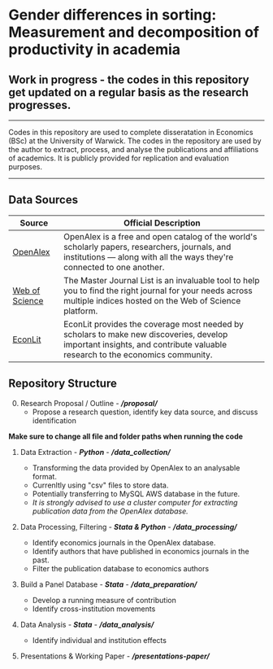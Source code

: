 # Gender differences in sorting: Measurement and decomposition of productivity in academia

## Work in progress - the codes in this repository get updated on a regular basis as the research progresses.

-------
Codes in this repository are used to complete disseratation in Economics (BSc) at the University of Warwick.
The codes in the repository are used by the author to extract, process, and analyse the publications and affiliations of academics. It is publicly provided for replication and evaluation purposes.

----------

## Data Sources
| Source | Official Description |
| ------ | ----------- | 
| [OpenAlex](https://openalex.org/) | OpenAlex is a free and open catalog of the world's scholarly papers, researchers, journals, and institutions — along with all the ways they're connected to one another.|
| [Web of Science](https://mjl.clarivate.com/collection-list-downloads) | The Master Journal List is an invaluable tool to help you to find the right journal for your needs across multiple indices hosted on the Web of Science platform.|
| [EconLit](https://www.aeaweb.org/econlit/journal_list.php) | EconLit provides the coverage most needed by scholars to make new discoveries, develop important insights, and contribute valuable research to the economics community.|



## Repository Structure


0) Research Proposal / Outline - ***/proposal/***
    - Propose a research question, identify key data source, and discuss identification

**Make sure to change all file and folder paths when running the code**

1) Data Extraction - ***Python*** - ***/data_collection/***
    - Transforming the data provided by OpenAlex to an analysable format.
    - Currenltly using "csv" files to store data.
    - Potentially transferring to MySQL AWS database in the future.
    - *It is strongly advised to use a cluster computer for extracting publication data from the OpenAlex database.*
2) Data Processing, Filtering - ***Stata & Python*** - ***/data_processing/***
    - Identify economics journals in the OpenAlex database.
    - Identify authors that have published in economics journals in the past.
    - Filter the publication database to economics authors
3) Build a Panel Database - ***Stata*** - ***/data_preparation/***
    - Develop a running measure of contribution
    - Identify cross-institution movements
4) Data Analysis - ***Stata*** - ***/data_analysis/***
    - Identify individual and institution effects

5) Presentations & Working Paper - ***/presentations-paper/***
